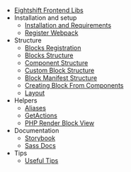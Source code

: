 * [Eightshift Frontend Libs](index.md)
* Installation and setup
  * [Installation and Requirements](installation/instalation-and-requirements.md)
  * [Register Webpack](installation/register-webpack.md)
* Structure
  * [Blocks Registration](structure/blocks-registration.md)
  * [Blocks Structure](structure/blocks-structure.md)
  * [Component Structure](structure/component-structure.md)
  * [Custom Block Structure](structure/custom-block-structure.md)
  * [Block Manifest Structure](structure/manifest-structure.md)
  * [Creating Block From Components](structure/creating-block-from-components.md)
  * [Layout](structure/layout.md)
* Helpers
  * [Aliases](helpers/aliases.md)
  * [GetActions](helpers/get-actions.md)
  * [PHP Render Block View](helpers/php-render-block-view.md)
* Documentation
  * [Storybook](documentation/storybook.md)
  * [Sass Docs](documentation/sassdocs.md)
* Tips
  * [Useful Tips](tips/tips.md)


